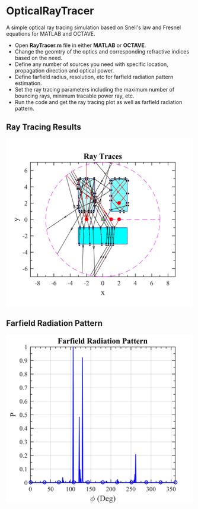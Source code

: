 # OpticalRayTracer
A simple optical ray tracing simulation based on Snell's law and Fresnel equations for MATLAB and OCTAVE.

- Open **RayTracer.m** file in either **MATLAB** or **OCTAVE**.
- Change the geomtry of the optics and corresponding refractive indices based on the need.
- Define any number of sources you need with specific location, propagation direction and optical power.
- Define farfield radius, resolution, etc for farfield radiation pattern estimation.
- Set the ray tracing parameters including the maximum number of bouncing rays, minimum tracable power ray, etc.
- Run the code and get the ray tracing plot as well as farfield radiation pattern.

## Ray Tracing Results
![Screenshot](Ray_Tracing.jpg)


## Farfield Radiation Pattern
![Screenshot](Farfield_RadPat.jpg)

